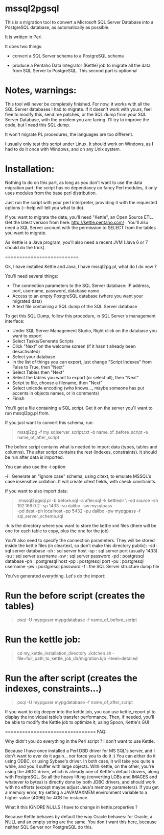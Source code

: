 mssql2pgsql
===========

This is a migration tool to convert a Microsoft SQL Server Database into a PostgreSQL database, as automatically as possible.

It is written in Perl.


It does two things:

  * convert a SQL Server schema to a PostgreSQL schema

  * produce a Pentaho Data Integrator (Kettle) job to migrate 
    all the data from SQL Server to PostgreSQL. This second part is optionnal


Notes, warnings:
==========================
This tool will never be completely finished. For now, it works with all the SQL Server
databases I had to migrate. If it doesn't work with yours, feel free to modify this,
send me patches, or the SQL dump from your SQL Server Database, with the
problem you are facing. I'll try to improve the code, but I need this SQL dump.

It won't migrate PL procedures, the languages are too different.

I usually only test this script under Linux. It should work on Windows, as I had to do it once
with Windows, and on any Unix system.

Installation:
==========================
Nothing to do on this part, as long as you don't want to use the data migration part: the script
has no dependancy on fancy Perl modules, it only uses modules from the base perl distribution.

Just run the script with your perl interpreter, providing it with the requested options (--help
will tell you what to do).

If you want to migrate the data, you'll need "Kettle", an Open Source ETL. Get the latest version
from here: http://kettle.pentaho.com/ .
You'll also need a SQL Server account with the permission to SELECT from the tables you want to migrate.

As Kettle is a Java program, you'll also need a recent JVM (Java 6 or 7 should do the trick).

==========================

Ok, I have installed Kettle and Java, I have mssql2pg.pl, what do I do now ?

You'll need several things:

  * The connection parameters to the SQL Server database:
    IP address, port, username, password, database name
  * Access to an empty PostgreSQL database (where you want your migrated data)
  * A text file containing a SQL dump of the SQL Server database

To get this SQL Dump, follow this procedure, in SQL Server's management interface:
  * Under SQL Server Management Studio, Right click on the database you want to export
  * Select Tasks/Generate Scripts
  * Click "Next" on the welcome screen (if it hasn't already been desactivated)
  * Select your database
  * In the list of things you can export, just change "Script Indexes" from False to True, then "Next"
  * Select Tables then "Next"
  * Select the tables you want to export (or select all), then "Next"
  * Script to file, choose a filename, then "Next"
  * Select unicode encoding (who knows…, maybe someone has put accents in objects names, or in comments)
  * Finish

You'll get a file containing a SQL script. Get it on the server you'll want to
run mssql2pg.pl from.

If you just want to convert this schema, run:

> mssql2pg -f my_sqlserver_script.txt -b name_of_before_script -a name_of_after_script

The before script contains what is needed to import data (types, tables and columns).
The after script contains the rest (indexes, constraints). It should be run
after data is imported.

You can also use the -i option:

-i  : Generate an "ignore case" schema, using citext, to emulate MSSQL's case insensitive collation.
      It will create citext fields, with check constraints.

If you want to also import data:

> ./mssql2pgsql.pl -b before.sql -a after.sql -k kettledir \ 
  -sd source -sh 192.168.0.2 -sp 1433 -su dalibo -sw mysqlpass \
  -pd dest -ph localhost -pp 5432 -pu dalibo -pw mypgpass -f sql_server_schema.sql

-k is the directory where you want to store the kettle xml files (there will be
one for each table to copy, plus the one for the job)

You'll also need to specify the connection parameters. They will be stored inside the kettle files (in
cleartext, so don't make this directory public):
-sd : sql server database
-sh : sql server host
-sp : sql server port (usually 1433)
-su : sql server username
-sw : sql server password
-pd : postgresql database
-ph : postgresql host
-pp : postgresql port
-pu : postgresql username
-pw : postgresql password
-f  : the SQL Server structure dump file

You've generated everything. Let's do the import:

# Run the before script (creates the tables)
> psql -U mypguser mypgdatabase -f name_of_before_script
# Run the kettle job:
> cd my_kettle_installation_directory
> ./kitchen.sh -file=full_path_to_kettle_job_dir/migration.kjb -level=detailed
# Run the after script (creates the indexes, constraints...)
> psql -U mypguser mypgdatabase -f name_of_after_script

If you want to dig deeper into the kettle job, you can use kettle_report.pl to display the individual table's transfer performance. Then, if needed, you'll be able to modify the Kettle job to optimize it, using Spoon, Kettle's GUI

================================
FAQ:

Why didn't you do everything in the Perl script ? I don't want to use Kettle.

Because I have once installed a Perl DBD driver for MS SQL's server, and I don't want to ever do it again... nor 
force you to do it :) You can either do it using ODBC, or using Sybase's driver. In both case, it will take you 
quite a while, and you'll suffer with large objects. With Kettle, on the other, you're using the JBDC driver, 
which is already one of Kettle's default drivers, along with PostgreSQL. So all the heavy lifting (converting 
LOBs and IMAGES and whatever to bytea) is directly done by both JDBC drivers, and should work with no efforts 
(except maybe adjust Java's memory parameters). If you get a memory error, try setting a JAVAMAXMEM environment 
variable to a higher value (4096) for 4GB for instance.



What it this IGNORE NULLS I have to change in kettle.properties ?

Because Kettle behaves by default the way Oracle behaves: for Oracle, a NULL and an empty string are the same. 
You don't want this here, because neither SQL Server nor PostgreSQL do this.
